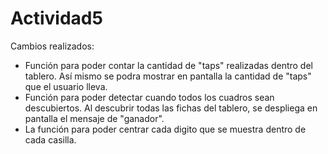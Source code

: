 # Actividad5
Cambios realizados:
* Función para poder contar la cantidad de "taps" realizadas dentro del tablero. Así mismo se podra mostrar en pantalla la cantidad de "taps" que el usuario lleva.
* Función para poder detectar cuando todos los cuadros sean descubiertos. Al descubrir todas las fichas del tablero, se despliega en pantalla el mensaje de "ganador".
* La función para poder centrar cada digito que se muestra dentro de cada casilla.
  
